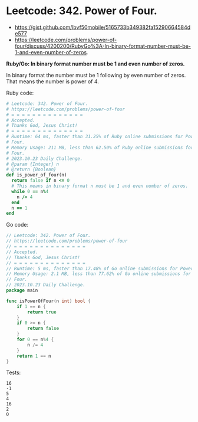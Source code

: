 # Leetcode: 342. Power of Four.

- https://gist.github.com/lbvf50mobile/5165733b349382fa15290664584de577
- https://leetcode.com/problems/power-of-four/discuss/4200200/RubyGo%3A-In-binary-format-number-must-be-1-and-even-number-of-zeros.

**Ruby/Go: In binary format number must be 1 and even number of zeros.**

In binary format the number must be 1 following by even number of zeros. That
means the number is power of 4.

Ruby code:
```Ruby
# Leetcode: 342. Power of Four.
# https://leetcode.com/problems/power-of-four
# = = = = = = = = = = = = = =
# Accepted.
# Thanks God, Jesus Christ!
# = = = = = = = = = = = = = =
# Runtime: 64 ms, faster than 31.25% of Ruby online submissions for Power of
# Four.
# Memory Usage: 211 MB, less than 62.50% of Ruby online submissions for Power of
# Four.
# 2023.10.23 Daily Challenge.
# @param {Integer} n
# @return {Boolean}
def is_power_of_four(n)
  return false if n <= 0
  # This means in binary format n must be 1 and even number of zeros.
  while 0 == n%4
    n /= 4
  end
  n == 1
end
```
Go code:
```Go
// Leetcode: 342. Power of Four.
// https://leetcode.com/problems/power-of-four
// = = = = = = = = = = = = = =
// Accepted.
// Thanks God, Jesus Christ!
// = = = = = = = = = = = = = =
// Runtime: 5 ms, faster than 17.48% of Go online submissions for Power of Four.
// Memory Usage: 2.1 MB, less than 77.62% of Go online submissions for Power of
// Four.
// 2023.10.23 Daily Challenge.
package main

func isPowerOfFour(n int) bool {
	if 1 == n {
		return true
	}
	if 0 >= n {
		return false
	}
	for 0 == n%4 {
		n /= 4
	}
	return 1 == n
}
```
Tests:
```
16
-1
5
4
16
2
0
```

